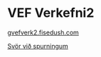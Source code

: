 # VEF Verkefni2

[gvefverk2.fisedush.com](http://gvefverk2.fisedush.com/)

[Svör við spurningum](svor.md)
